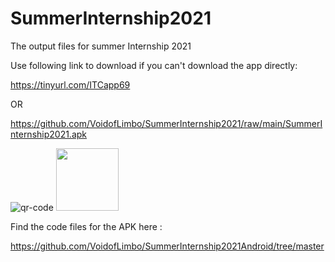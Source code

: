 # SummerInternship2021
The output files for summer Internship 2021

Use following link to download if you can't download the app directly:

https://tinyurl.com/ITCapp69

OR

https://github.com/VoidofLimbo/SummerInternship2021/raw/main/SummerInternship2021.apk

![qr-code](https://user-images.githubusercontent.com/22808189/130461919-e88f30b5-675c-45ee-892c-ae50be5abbb1.png)
<img src="https://user-images.githubusercontent.com/22808189/130461919-e88f30b5-675c-45ee-892c-ae50be5abbb1.png" width="100">


Find the code files for the APK here :

https://github.com/VoidofLimbo/SummerInternship2021Android/tree/master

